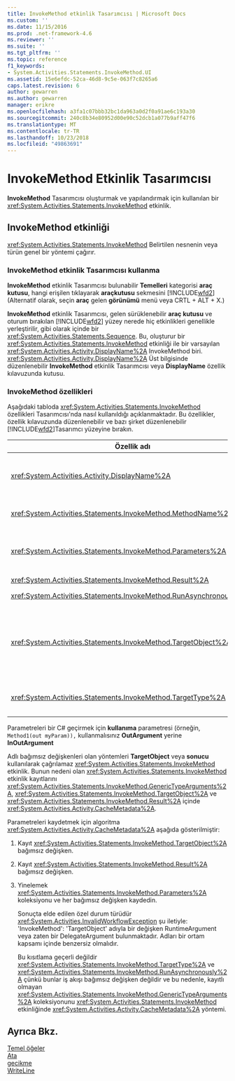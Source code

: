 ```yaml
---
title: InvokeMethod etkinlik Tasarımcısı | Microsoft Docs
ms.custom: ''
ms.date: 11/15/2016
ms.prod: .net-framework-4.6
ms.reviewer: ''
ms.suite: ''
ms.tgt_pltfrm: ''
ms.topic: reference
f1_keywords:
- System.Activities.Statements.InvokeMethod.UI
ms.assetid: 15e6efdc-52ca-46d8-9c5e-063f7c8265a6
caps.latest.revision: 6
author: gewarren
ms.author: gewarren
manager: erikre
ms.openlocfilehash: a3fa1c07bbb32bc1da963a0d2f0a91ae6c193a30
ms.sourcegitcommit: 240c8b34e80952d00e90c52dcb1a077b9aff47f6
ms.translationtype: MT
ms.contentlocale: tr-TR
ms.lasthandoff: 10/23/2018
ms.locfileid: "49863691"
---
```

# <a name="invokemethod-activity-designer"></a>InvokeMethod Etkinlik Tasarımcısı
**InvokeMethod** Tasarımcısı oluşturmak ve yapılandırmak için kullanılan bir <xref:System.Activities.Statements.InvokeMethod> etkinlik.  
  
## <a name="the-invokemethod-activity"></a>InvokeMethod etkinliği  
 <xref:System.Activities.Statements.InvokeMethod> Belirtilen nesnenin veya türün genel bir yöntemi çağırır.  
  
### <a name="using-the-invokemethod-activity-designer"></a>InvokeMethod etkinlik Tasarımcısı kullanma  
 **InvokeMethod** etkinlik Tasarımcısı bulunabilir **Temelleri** kategorisi **araç kutusu**, hangi erişilen tıklayarak **araçkutusu** sekmesini [!INCLUDE[wfd2](../includes/wfd2-md.md)] (Alternatif olarak, seçin **araç** gelen **görünümü** menü veya CRTL + ALT + X.)  
  
 **InvokeMethod** etkinlik Tasarımcısı, gelen sürüklenebilir **araç kutusu** ve oturum bırakılan [!INCLUDE[wfd2](../includes/wfd2-md.md)] yüzey nerede hiç etkinlikleri genellikle yerleştirilir, gibi olarak içinde bir <xref:System.Activities.Statements.Sequence>. Bu, oluşturur bir <xref:System.Activities.Statements.InvokeMethod> etkinliği ile bir varsayılan <xref:System.Activities.Activity.DisplayName%2A> InvokeMethod biri. <xref:System.Activities.Activity.DisplayName%2A> Üst bilgisinde düzenlenebilir **InvokeMethod** etkinlik Tasarımcısı veya **DisplayName** özellik kılavuzunda kutusu.  
  
### <a name="the-invokemethod-properties"></a>InvokeMethod özellikleri  
 Aşağıdaki tabloda <xref:System.Activities.Statements.InvokeMethod> özellikleri Tasarımcısı'nda nasıl kullanıldığı açıklanmaktadır. Bu özellikler, özellik kılavuzunda düzenlenebilir ve bazı şirket düzenlenebilir [!INCLUDE[wfd2](../includes/wfd2-md.md)]Tasarımcı yüzeyine bırakın.  
  
|Özellik adı|Gerekli|Kullanım|  
|-------------------|--------------|-----------|  
|<xref:System.Activities.Activity.DisplayName%2A>|False|Kolay adı <xref:System.Activities.Statements.InvokeMethod> etkinlik. InvokeMethod varsayılan değerdir.<br /><br /> Ancak <xref:System.Activities.Activity.DisplayName%2A> kati şekilde gerekli değil kullanmak için en iyi bir uygulamadır.|  
|<xref:System.Activities.Statements.InvokeMethod.MethodName%2A>|Doğru|Etkinlik yürütüldüğünde çağrılacak yöntemin adı. Çağrılan yöntem olarak bildirilmelidir **genel**. Bu özellik, Tasarımcı yüzeyinde düzenlenebilir. Bu zorunlu bir özelliğidir.|  
|<xref:System.Activities.Statements.InvokeMethod.Parameters%2A>|False|Çağrılan yöntem parametre koleksiyonu. Parametreler koleksiyonu Yöntem imzasında göründükleri sırayla eklenmesi gerekir. Özellik kılavuzunda, üç nokta düğmesini **parametreleri** alanını görüntüler **parametreleri** iletişim, bu özelliği ayarlayabilirsiniz. Tıklayın **bağımsız değişken oluşturma** düğmesini parametreleri ekleyin.|  
|<xref:System.Activities.Statements.InvokeMethod.Result%2A>|False|Yöntem çağrısının dönüş değeri.|  
|<xref:System.Activities.Statements.InvokeMethod.RunAsynchronously%2A>|Doğru|Zaman uyumsuz olarak çağrılan yöntemi olup olmadığını belirtir. Varsayılan değer **False**.|  
|<xref:System.Activities.Statements.InvokeMethod.TargetObject%2A>|False|Çağrılacak yöntem içeren nesne. Bu özellik, Tasarımcı yüzeyinde düzenlenebilir.<br /><br /> Ya da <xref:System.Activities.Statements.InvokeMethod.TargetObject%2A> veya <xref:System.Activities.Statements.InvokeMethod.TargetType%2A> ayarlanması için gereklidir.|  
|<xref:System.Activities.Statements.InvokeMethod.TargetType%2A>|False|Türünü <xref:System.Activities.Statements.InvokeMethod.TargetObject%2A>. Bu özellik, Tasarımcı yüzeyinde düzenlenebilir. Çağrılan yöntemi statik ise bu özellik yalnızca ayarlamanız gerekir.|  
  
 Parametreleri bir C# geçirmek için **kullanıma** parametresi (örneğin, `Method1(out myParam)),` kullanmalısınız **OutArgument** yerine **InOutArgument**  
  
 Adlı bağımsız değişkenleri olan yöntemleri **TargetObject** veya **sonucu** kullanılarak çağrılamaz <xref:System.Activities.Statements.InvokeMethod> etkinlik. Bunun nedeni olan <xref:System.Activities.Statements.InvokeMethod> etkinlik kayıtlarını <xref:System.Activities.Statements.InvokeMethod.GenericTypeArguments%2A>, <xref:System.Activities.Statements.InvokeMethod.TargetObject%2A> ve <xref:System.Activities.Statements.InvokeMethod.Result%2A> içinde <xref:System.Activities.Activity.CacheMetadata%2A>.  
  
 Parametreleri kaydetmek için algoritma <xref:System.Activities.Activity.CacheMetadata%2A> aşağıda gösterilmiştir:  
  
1. Kayıt <xref:System.Activities.Statements.InvokeMethod.TargetObject%2A> bağımsız değişken.  
  
2. Kayıt <xref:System.Activities.Statements.InvokeMethod.Result%2A> bağımsız değişken.  
  
3. Yinelemek <xref:System.Activities.Statements.InvokeMethod.Parameters%2A> koleksiyonu ve her bağımsız değişken kaydedin.  
  
   Sonuçta elde edilen özel durum türüdür <xref:System.Activities.InvalidWorkflowException> şu iletiyle: 'InvokeMethod': 'TargetObject' adıyla bir değişken RuntimeArgument veya zaten bir DelegateArgument bulunmaktadır. Adları bir ortam kapsamı içinde benzersiz olmalıdır.  
  
   Bu kısıtlama geçerli değildir <xref:System.Activities.Statements.InvokeMethod.TargetType%2A> ve <xref:System.Activities.Statements.InvokeMethod.RunAsynchronously%2A> çünkü bunlar iş akışı bağımsız değişken değildir ve bu nedenle, kayıtlı olmayan <xref:System.Activities.Statements.InvokeMethod.GenericTypeArguments%2A> koleksiyonunu <xref:System.Activities.Statements.InvokeMethod> etkinliğinde <xref:System.Activities.Activity.CacheMetadata%2A> yöntemi.  
  
## <a name="see-also"></a>Ayrıca Bkz.  
 [Temel öğeler](../workflow-designer/primitives-activity-designers.md)   
 [Ata](../workflow-designer/assign-activity-designer.md)   
 [gecikme](../workflow-designer/delay-activity-designer.md)   
 [WriteLine](../workflow-designer/writeline-activity-designer.md)